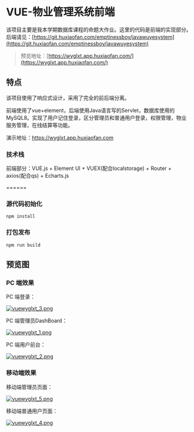 # VUE-物业管理系统前端

该项目主要是我本学期数据库课程的命题大作业。这里的代码是前端的实现部分。后端请见：[https://git.huxiaofan.com/emptinessboy/javawuyesystem](https://git.huxiaofan.com/emptinessboy/javawuyesystem)

> 预览地址：[https://wyglxt.app.huxiaofan.com/](https://wyglxt.app.huxiaofan.com/)

## 特点

该项目使用了响应式设计，采用了完全的前后端分离。

前端使用了vue+element，后端使用Java语言写的Servlet，数据库使用的MySQL8。实现了用户记住登录，区分管理员和普通用户登录，权限管理，物业服务管理，在线结算等功能。

演示地址：https://wyglxt.app.huxiaofan.com

### 技术栈

前端部分：VUE.js + Element UI + VUEX(配合localstorage) + Router + axios(配合qs) + Echarts.js

======

### 源代码初始化
```
npm install
```

### 打包发布
```
npm run build
```

## 预览图

### PC 端效果

PC 端登录：

[![vuewyglxt_3.png](https://media.everdo.cn/tank/pic-bed/2020/11/30/vuewyglxt_3.png)](https://up.media.everdo.cn/image/oqsl)

PC 端管理员DashBoard：

[![vuewyglxt_1.png](https://media.everdo.cn/tank/pic-bed/2020/11/30/vuewyglxt_1.png)](https://up.media.everdo.cn/image/oiuy)

PC 端用户前台：

[![vuewyglxt_2.png](https://media.everdo.cn/tank/pic-bed/2020/11/30/vuewyglxt_2.png)](https://up.media.everdo.cn/image/oxK0)

### 移动端效果

移动端管理员页面：

[![vuewyglxt_5.png](https://media.everdo.cn/tank/pic-bed/2020/11/30/vuewyglxt_5.png)](https://up.media.everdo.cn/image/o62D)

移动端普通用户页面：

[![vuewyglxt_4.png](https://media.everdo.cn/tank/pic-bed/2020/11/30/vuewyglxt_4.png)](https://up.media.everdo.cn/image/oQYd)

